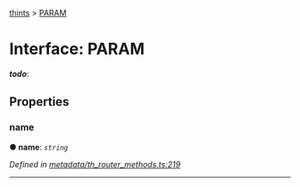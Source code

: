 [thints](../README.md) > [PARAM](../interfaces/param.md)



# Interface: PARAM

*__todo__*: 



## Properties
<a id="name"></a>

###  name

**●  name**:  *`string`* 

*Defined in [metadata/th_router_methods.ts:219](https://github.com/digitalinfluencers/ThinTS/blob/a847931/src/metadata/th_router_methods.ts#L219)*





___


